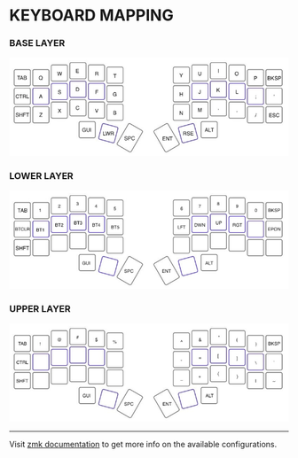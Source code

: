 # KEYBOARD MAPPING

### BASE LAYER
![BASE LAYER](doc/img/base_layer.jpg)

### LOWER LAYER
![LOWER LAYER](doc/img/lower_layer.jpg)

### UPPER LAYER
![UPPER LAYER](doc/img/upper_layer.jpg)

---

Visit [zmk documentation](https://zmk.dev/docs) to get more info on the available configurations.